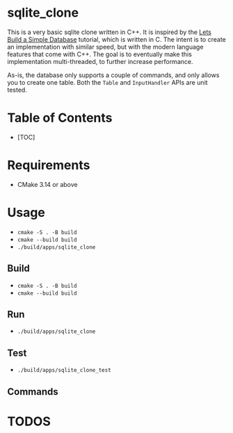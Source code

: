 # sqlite_clone
This is a very basic sqlite clone written in C++. It is inspired by the [Lets Build a Simple Database](https://cstack.github.io/db_tutorial/) tutorial, which is written in C. The intent is to create an implementation with similar speed, but with the modern language features that come with C++. The goal is to eventually make this implementation multi-threaded, to further increase performance.

As-is, the database only supports a couple of commands, and only allows you to create one table. Both the `Table` and `InputHandler` APIs are unit tested.

# Table of Contents
- [TOC]

# Requirements
- CMake 3.14 or above

# Usage
- `cmake -S . -B build`
- `cmake --build build`
- `./build/apps/sqlite_clone`

## Build
- `cmake -S . -B build`
- `cmake --build build`

## Run
- `./build/apps/sqlite_clone`

## Test
- `./build/apps/sqlite_clone_test`

## Commands

# TODOS
